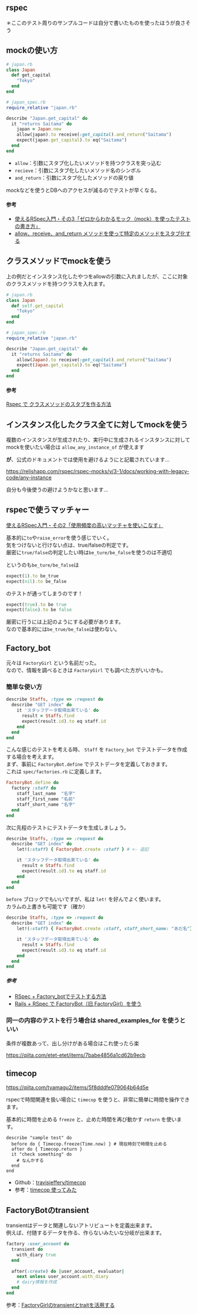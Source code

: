 rspec
---

＊ここのテスト周りのサンプルコードは自分で書いたものを使ったほうが良さそう

## mockの使い方

```ruby
# japan.rb
class Japan
  def get_capital
    "Tokyo"
  end
end

# japan_spec.rb
require_relative "japan.rb"

describe "Japan.get_capital" do
  it "returns Saitama" do
    japan = Japan.new 
    allow(japan).to receive(:get_capital).and_return("Saitama") 
    expect(japan.get_capital).to eq("Saitama")
  end
end
```

- `allow`：引数にスタブ化したいメソッドを持つクラスを突っ込む
- `recieve`：引数にスタブ化したいメソッド名のシンボル
- `and_return`：引数にスタブ化したメソッドの戻り値

mockなどを使うとDBへのアクセスが減るのでテストが早くなる。

#### 参考

- [使えるRSpec入門・その3「ゼロからわかるモック（mock）を使ったテストの書き方」](https://qiita.com/jnchito/items/640f17e124ab263a54dd)
- [allow、receive、and_return メソッドを使って特定のメソッドをスタブ化する](https://qiita.com/suzuki86/items/5549d5fab231a907642d)

## クラスメソッドでmockを使う

上の例だとインスタンス化したやつをallowの引数に入れましたが、ここに対象のクラスメソッドを持つクラスを入れます。

```ruby
# japan.rb
class Japan
  def self.get_capital
    "Tokyo"
  end
end

# japan_spec.rb
require_relative "japan.rb"

describe "Japan.get_capital" do
  it "returns Saitama" do
    allow(Japan).to receive(:get_capital).and_return("Saitama") 
    expect(Japan.get_capital).to eq("Saitama")
  end
end
```

#### 参考

[Rspec で クラスメソッドのスタブを作る方法](https://qiita.com/Yinaura/items/dfc09fd6d4b953181e2d)

## インスタンス化したクラス全てに対してmockを使う

複数のインスタンスが生成されたり、実行中に生成されるインスタンスに対してmockを使いたい場合は `allow_any_instance_of` が使えます

**が**、公式のドキュメントでは使用を避けるようにと記載されています…

https://relishapp.com/rspec/rspec-mocks/v/3-1/docs/working-with-legacy-code/any-instance

自分も今後使うの避けようかなと思います…

## rspecで使うマッチャー

[使えるRSpec入門・その2「使用頻度の高いマッチャを使いこなす」](https://qiita.com/jnchito/items/2e79a1abe7cd8214caa5)

基本的に`to`や`raise_error`を使う感じでいく。  
気をつけないと行けない点は、true/falseの判定です。  
厳密に`true/false`の判定したい時は`be_ture/be_false`を使うのは不適切

というのも`be_ture/be_false`は

```ruby
expect(1).to be_true
expect(nil).to be_false
```

のテストが通ってしまうのです！

```ruby
expect(true).to be true
expect(false).to be false
```

厳密に行うには上記のようにする必要があります。  
なので基本的には`be_true/be_false`は使わない。

## Factory_bot

元々は `FactoryGirl` という名前だった。  
なので、情報を調べるときは `FactoryGirl` でも調べた方がいいかも。

### 簡単な使い方

```ruby
describe Staffs, :type => :request do
  describe "GET index" do
    it 'スタッフデータ取得出来ている' do
      result = Staffs.find
      expect(result.id).to eq staff.id
    end
  end
end
```

こんな感じのテストを考える時、 `Staff` を `Factory_bot` でテストデータを作成する場合を考えます。  
まず、事前に `FactoryBot.define` でテストデータを定義しておきます。  
これは `spec/factories.rb` に定義します。

```ruby
FactoryBot.define do
  factory :staff do
    staff_last_name  "名字"
    staff_first_name "名前"
    staff_short_name "名字"
  end
end
```

次に先程のテストにテストデータを生成しましょう。

```ruby
describe Staffs, :type => :request do
  describe "GET index" do
    let!(:staff) { FactoryBot.create :staff } # <- 追記

    it 'スタッフデータ取得出来ている' do
      result = Staffs.find
      expect(result.id).to eq staff.id
    end
  end
end
```

`before` ブロックでもいいですが、私は `let!` を好んでよく使います。  
カラムの上書きも可能です（確か）


```ruby
describe Staffs, :type => :request do
  describe "GET index" do
    let!(:staff) { FactoryBot.create :staff, staff_short_name: "あだ名"} # <- 追記

    it 'スタッフデータ取得出来ている' do
      result = Staffs.find
      expect(result.id).to eq staff.id
    end
  end
end
```

##### 参考

- [RSpec + Factory_botでテストする方法](https://qiita.com/kkkkkkkkkk1005/items/9c957c38302eed8a5611)
- [Rails + RSpec で FactoryBot（旧 FactoryGirl）を使う](http://yurafuca.hatenablog.com/entry/2018/06/28/190842)

### 同一の内容のテストを行う場合は shared_examples_for を使うといい

条件が複数あって、出し分けがある場合はこれ使ったら楽

https://qiita.com/etet-etet/items/7babe4856a1cd62b9ecb

## timecop

https://qiita.com/tyamagu2/items/5f8dddfe079064b64d5e

rspecで時間関連を扱い場合に `timecop` を使うと、非常に簡単に時間を操作できます。

基本的に時間を止める `freeze` と、止めた時間を再び動かす `return` を使います。

```ruby:例
describe "sample test" do
  before do { Timecop.freeze(Time.now) } # 現在時刻で時間を止める
  after do { Timecop.return }
  it "check something" do
    # なんかする
  end
end
```

- Github：[travisjeffery/timecop](https://github.com/travisjeffery/timecop)
- 参考：[timecop 使ってみた](https://qiita.com/tyamagu2/items/5f8dddfe079064b64d5e)

## FactoryBotのtransient

transientはデータと関連しないアトリビュートを定義出来ます。  
例えば、付随するデータを作る、作らないみたいな分岐が出来ます。

```ruby
factory :user_account do
  transient do
    with_diary true
  end
  
  after(:create) do |user_account, evaluator|
    next unless user_account.with_diary
    # dairy情報を作成
  end
end
```

参考：[FactoryGirlのtransientとtraitを活用する](https://qiita.com/joker1007/items/da63b8630351c1f3fe1d)
